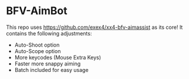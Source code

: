 # BFV-AimBot
This repo uses https://github.com/exex4/xx4-bfv-aimassist as its core!
It contains the following adjustments:  

 - Auto-Shoot option
 - Auto-Scope option
 - More keycodes (Mouse Extra Keys)
 - Faster more snappy aiming 
 - Batch included for easy usage
 
 
